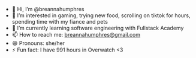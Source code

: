 - 👋 Hi, I’m @breannahumphres
- 👀 I’m interested in gaming, trying new food, scrolling on tiktok for hours, spending time with my fiance and pets
- 🌱 I’m currently learning software engineering with Fullstack Academy
- 📫 How to reach me: breannahumphres@gmail.com
- 😄 Pronouns: she/her
- ⚡ Fun fact: I have 991 hours in Overwatch <3


<!---
breannahumphres/breannahumphres is a ✨ special ✨ repository because its `README.md` (this file) appears on your GitHub profile.
You can click the Preview link to take a look at your changes.
--->
